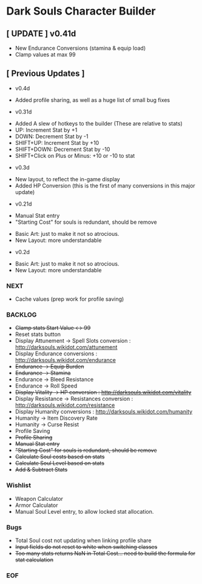  Dark Souls Character Builder
======================================

[ UPDATE ] v0.41d
-----------------------------------
* New Endurance Conversions (stamina & equip load)
* Clamp values at max 99


[ Previous Updates ]
-----------------------------------
- v0.4d
 * Added profile sharing, as well as a huge list of small bug fixes
  
- v0.31d
 * Added A slew of hotkeys to the builder (These are relative to stats)
  * UP: Increment Stat by +1
  * DOWN: Decrement Stat by -1
  * SHIFT+UP: Increment Stat by +10
  * SHIFT+DOWN: Decrement Stat by -10
  * SHIFT+Click on Plus or Minus: +10 or -10 to stat

- v0.3d
 * New layout, to reflect the in-game display
 * Added HP Conversion (this is the first of many conversions in this major update)

- v0.21d
 * Manual Stat entry
 * "Starting Cost" for souls is redundant, should be remove
 + Basic Art: just to make it not so atrocious.
 + New Layout: more understandable

- v0.2d
 + Basic Art: just to make it not so atrocious.
 + New Layout: more understandable


### NEXT
* Cache values (prep work for profile saving)


### BACKLOG
* ~~Clamp stats Start Value <-> 99~~
* Reset stats button
* Display Attunement -> Spell Slots conversion : http://darksouls.wikidot.com/attunement
* Display Endurance conversions : http://darksouls.wikidot.com/endurance
 * ~~Endurance -> Equip Burden~~
 * ~~Endurance -> Stamina~~
 * Endurance -> Bleed Resistance
 * Endurance -> Roll Speed
* ~~Display Vitality -> HP conversion : http://darksouls.wikidot.com/vitality~~
* Display Resistance -> Resistances conversion : http://darksouls.wikidot.com/resistance
* Display Humanity conversions : http://darksouls.wikidot.com/humanity
 * Humanity -> Item Discovery Rate
 * Humanity -> Curse Resist
* Profile Saving
* ~~Profile Sharing~~
* ~~Manual Stat entry~~
* ~~"Starting Cost" for souls is redundant, should be remove~~
* ~~Calculate Soul costs based on stats~~
* ~~Calculate Soul Level based on stats~~
* ~~Add & Subtract Stats~~



### Wishlist
* Weapon Calculator
* Armor Calculator
* Manual Soul Level entry, to allow locked stat allocation.

### Bugs
* Total Soul cost not updating when linking profile share
* ~~Input fields do not reset to white when switching classes~~
* ~~Too many stats returns NaN in Total Cost... need to build the formula for stat calculation~~

### EOF